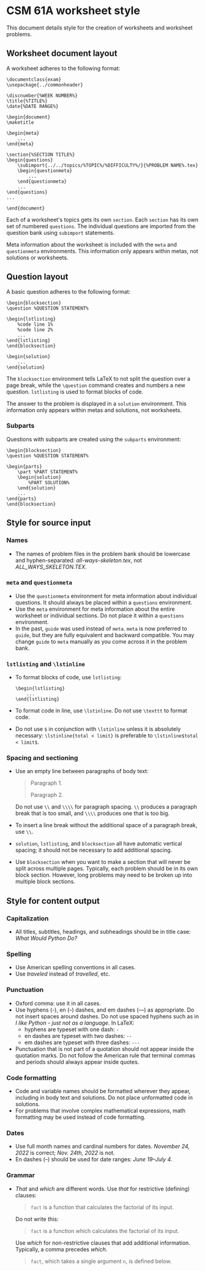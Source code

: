 # CSM 61A worksheet style
This document details style for the creation of worksheets and worksheet problems. 

## Worksheet document layout
A worksheet adheres to the following format:

```
\documentclass{exam}
\usepackage{../commonheader}

\discnumber{%WEEK NUMBER%}
\title{%TITLE%}
\date{%DATE RANGE%}

\begin{document}
\maketitle

\begin{meta}
    ...
\end{meta}

\section{%SECTION TITLE%}
\begin{questions}
    \subimport{../../topics/%TOPIC%/%DIFFICULTY%/}{%PROBLEM NAME%.tex}
    \begin{questionmeta}
        ...
    \end{questionmeta}
    ...
\end{questions}
...

\end{document}
```
Each of a worksheet's topics gets its own `section`. Each `section` has its own set of numbered `questions`. The individual questions are imported from the question bank using `subimport` statements. 

Meta information about the worksheet is included with the `meta` and `questionmeta` environments. This information only appears within metas, not solutions or worksheets. 

## Question layout
A basic question adheres to the following format: 
```
\begin{blocksection}
\question %QUESTION STATEMENT%

\begin{lstlisting}
    %code line 1%
    %code line 2%
    ...
\end{lstlisting}
\end{blocksection}

\begin{solution}
    ...
\end{solution}
```
The `blocksection` environment tells LaTeX to not split the question over a page break, while the `\question` command creates and numbers a new question. `lstlisting` is used to format blocks of code. 

The answer to the problem is displayed in a `solution` environment. This information only appears within metas and solutions, not worksheets.

### Subparts
Questions with subparts are created using the `subparts` environment:

```
\begin{blocksection}
\question %QUESTION STATEMENT%

\begin{parts}
    \part %PART STATEMENT%
    \begin{solution}
        %PART SOLUTION%
    \end{solution}
    ...
\end{parts}
\end{blocksection}
```

## Style for source input
### Names
- The names of problem files in the problem bank should be lowercase and hyphen-separated: *all-ways-skeleton.tex*, not *ALL_WAYS_SKELETON.TEX*.

### `meta` and `questionmeta`
- Use the `questionmeta` environment for meta information about individual questions. It should always be placed within a `questions` environment.
- Use the `meta` environment for meta information about the entire worksheet or individual sections. Do not place it within a `questions` environment.
- In the past, `guide` was used instead of `meta`. `meta` is now preferred to `guide`, but they are fully equivalent and backward compatible. You may change `guide` to `meta` manually as you come across it in the problem bank. 

### `lstlisting` and `\lstinline`
- To format blocks of code, use `lstlisting`:

    ```
    \begin{lstlisting}
        ...
    \end{lstlisting}
    ```

- To format code in line, use `\lstinline`. Do not use `\texttt` to format code.
- Do not use `$` in conjunction with `\lstinline` unless it is absolutely necessary: `\lstinline{total < limit}` is preferable to `\lstinline$total < limit$`.

### Spacing and sectioning
- Use an empty line between paragraphs of body text:
    > Paragraph 1.
    > 
    > Paragraph 2.
    
    Do not use `\\` and `\\\\` for paragraph spacing. `\\` produces a paragraph break that is too small, and `\\\\` produces one that is too big. 
- To insert a line break without the additional space of a paragraph break, use `\\`.
- `solution`, `lstlisting`, and `blocksection` all have automatic vertical spacing; it should not be necessary to add additional spacing. 
- Use `blocksection` when you want to make a section that will never be split across multiple pages. Typically, each problem should be in its own block section. However, long problems may need to be broken up into multiple block sections. 

## Style for content output
### Capitalization
- All titles, subtitles, headings, and subheadings should be in title case: *What Would Python Do?*

### Spelling
- Use American spelling conventions in all cases. 
- Use *traveled* instead of *travelled*, etc.

### Punctuation
- Oxford comma: use it in all cases.
- Use hyphens (-), en (–) dashes, and em dashes (—) as appropriate. Do not insert spaces around dashes. Do not use spaced hyphens such as in *I like Python - just not as a language.* In LaTeX:
    - hyphens are typeset with one dash: `-`
    - en dashes are typeset with two dashes: `--`
    - em dashes are typeset with three dashes: `---`
- Punctuation that is not part of a quotation should not appear inside the quotation marks. Do not follow the American rule that terminal commas and periods should always appear inside quotes. 

### Code formatting
- Code and variable names should be formatted wherever they appear, including in body text and solutions. Do not place unformatted code in solutions. 
- For problems that involve complex mathematical expressions, math formatting may be used instead of code formatting. 

### Dates
- Use full month names and cardinal numbers for dates. *November 24, 2022* is correct; *Nov. 24th, 2022* is not.
- En dashes (–) should be used for date ranges: *June 19–July 4*.

### Grammar
- *That* and *which* are different words. Use *that* for restrictive (defining) clauses: 
    > `fact` is a function that calculates the factorial of its input.

    Do not write this:

    > `fact` is a function which calculates the factorial of its input. 

    Use *which* for non-restrictive clauses that add additional information. Typically, a comma precedes *which*.

    >`fact`, which takes a single argument `n`, is defined below.